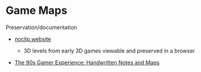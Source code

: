 Game Maps
=========

Preservation/documentation


* [noclip.website](https://noclip.website/)
    * 3D levels from early 3D games viewable and preserved in a browser

* [The 90s Gamer Experience: Handwritten Notes and Maps](https://rz01.org/90s-gamer-handwritten-notes-maps/)
